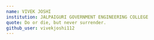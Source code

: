 ```yaml
---
name: VIVEK JOSHI
institution: JALPAIGURI GOVERNMENT ENGINEERING COLLEGE
quote: Do or die, but never surrender.
github_user: vivekjoshi112
---
```

